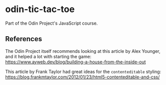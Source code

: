 # odin-tic-tac-toe
Part of the Odin Project's JavaScript course.

## References

The Odin Project itself recommends looking at this article by Alex Younger, and
it helped a lot with starting the game:
https://www.ayweb.dev/blog/building-a-house-from-the-inside-out

This article by Frank Taylor had great ideas for the `contenteditable` styling:
https://blog.frankmtaylor.com/2012/01/23/html5-contenteditable-and-css/ 

